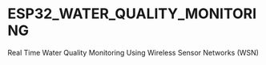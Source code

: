 # ESP32_WATER_QUALITY_MONITORING
Real Time Water Quality Monitoring Using Wireless Sensor Networks (WSN)
